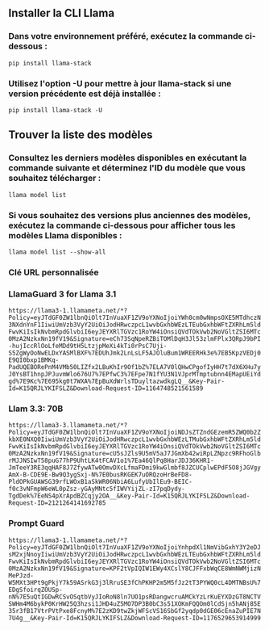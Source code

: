 

## Installer la CLI Llama
### Dans votre environnement préféré, exécutez la commande ci-dessous :
`pip install llama-stack`
### Utilisez l'option -U pour mettre à jour llama-stack si une version précédente est déjà installée :
`pip install llama-stack -U`

## Trouver la liste des modèles 
### Consultez les derniers modèles disponibles en exécutant la commande suivante et déterminez l'ID du modèle que vous souhaitez télécharger :
`llama model list`
### Si vous souhaitez des versions plus anciennes des modèles, exécutez la commande ci-dessous pour afficher tous les modèles Llama disponibles :
`llama model list --show-all`


### Clé URL personnalisée
### LlamaGuard 3 for Llama 3.1
`https://llama3-1.llamameta.net/*?Policy=eyJTdGF0ZW1lbnQiOlt7InVuaXF1ZV9oYXNoIjoiYWh0cm0wNmpsOXE5MTdhczN3NXdnYnF1IiwiUmVzb3VyY2UiOiJodHRwczpcL1wvbGxhbWEzLTEubGxhbWFtZXRhLm5ldFwvKiIsIkNvbmRpdGlvbiI6eyJEYXRlTGVzc1RoYW4iOnsiQVdTOkVwb2NoVGltZSI6MTc0MzA2NzkxNn19fV19&Signature=eCh73SqNpeRZBiTOMlDqH3Jl53zlmFPlx3QRpJ9bPI-hujIccRlOoLfeMDd9tH5LtzjpMeXi4kTi0rPsC7Uji-S5ZgWyOoNwELDxYASMlBXF%7EDUhJmk2LnLsLF5AJOluBum1WREERHk3e%7EB5KpzVEDj0E9QI0bxp1BMKq-PadUQEBORePnM4VMb50LIZfx2LBuKhIr9Of1bZ%7ELA7V0lQHwCPgofIyHH7t7dX6XHu7yJ0YsBT1hnpJPJuvmWlo676U7%7EPfwC3%7EFpe7N1fYU3N1VJprMTmptubnn4EMapUEiYdgd%7E9Kc%7E695kg0t7WXA%7EpBuXdWrlsTDuyltazwdkgLQ__&Key-Pair-Id=K15QRJLYKIFSLZ&Download-Request-ID=1164748521561589`

### Llam 3.3: 70B
`https://llama3-3.llamameta.net/*?Policy=eyJTdGF0ZW1lbnQiOlt7InVuaXF1ZV9oYXNoIjoiNDJsZTZndGEzemR5ZWQ0b2ZkbXE0NXQ0IiwiUmVzb3VyY2UiOiJodHRwczpcL1wvbGxhbWEzLTMubGxhbWFtZXRhLm5ldFwvKiIsIkNvbmRpdGlvbiI6eyJEYXRlTGVzc1RoYW4iOnsiQVdTOkVwb2NoVGltZSI6MTc0MzA2NzkxNn19fV19&Signature=cU5sJZls9U5mV5aJ7JGmXb42wiRpLZNpzc9RFhoGlbrMJJNSIwT58puG77hP9UhtLK4tFCAV1o1%7Ea46QlPq8HarJDJ36KHR1-JmTeeY3RE3qqHAF8J7ZfywATw0OmvDXcLfmaFDmi9kwGlmbf8JZCUCplwEPdF5O8jJGVgyAmX-B-CDE9E-Bw9Q3ygSxj-N%7E0busRKGEK7uORQzoHrBeFD8-PldOPkGUAWSG39rfLWOxB1aSkWR06NbiA6LufyUbIlEu9-BEIC-f0c3vNFmpW6eWL0pZsz-yGAyMNtc5fIWVYijZL-zI7pqDydy-TgdDek%7EeNS4pXrApdBZCqjy2OA__&Key-Pair-Id=K15QRJLYKIFSLZ&Download-Request-ID=2121264141692785`

### Prompt Guard 
`https://llama3-1.llamameta.net/*?Policy=eyJTdGF0ZW1lbnQiOlt7InVuaXF1ZV9oYXNoIjoiYnhpdXl1NmVibGxhY3Y2eDJsM2xjNnoyIiwiUmVzb3VyY2UiOiJodHRwczpcL1wvbGxhbWEzLTEubGxhbWFtZXRhLm5ldFwvKiIsIkNvbmRpdGlvbiI6eyJEYXRlTGVzc1RoYW4iOnsiQVdTOkVwb2NoVGltZSI6MTc0MzA2NzkxNn19fV19&Signature=KPF2tVpIQIW1EWy4XCslY8CJFFxbWqCE8WmNWMjizNMePJzd-W5MXt3HPt9gPkjY7k59ASrkG3j3lRruSE3fChPKHP2m5M5fJz2tT3PYWQ0cL4DMTNBsU%7EDgSfoirqZOUSp-nN%7E5uQtIGDwRCSvOSqtbVyJIoRoN8ln7UO1psRDangwcruAMCkYzLrKuEYXDzGT8NCTVSWHm4M6bykP0KrHW25Q3hzsi1JHD4uZ5MO7DP3B0bC3s51XOKmFQQOm0lCdSjn5hANj85E35r3fB17VtrPVtPxe8FcnyM%7E2zKD9twZkjWFScVS16SbGf2yqdp0dGE06cEnaZuPIE7N7U4g__&Key-Pair-Id=K15QRJLYKIFSLZ&Download-Request-ID=1176529653914999`


